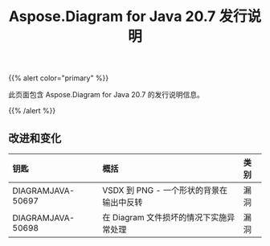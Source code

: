 ﻿---
title: Aspose.Diagram for Java 20.7 发行说明
type: docs
weight: 15
url: /zh/java/aspose-diagram-for-java-20-7-release-notes/
---
{{% alert color="primary" %}} 

此页面包含 Aspose.Diagram for Java 20.7 的发行说明信息。

{{% /alert %}} 
## **改进和变化**

|**钥匙**|**概括**|**类别**|
|:- |:- |:- |
|DIAGRAMJAVA-50697|VSDX 到 PNG - 一个形状的背景在输出中反转|漏洞|
|DIAGRAMJAVA-50698|在 Diagram 文件损坏的情况下实施异常处理|漏洞|


